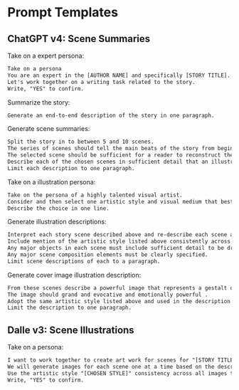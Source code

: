 # Prompt Templates



## ChatGPT v4: Scene Summaries

Take on a expert persona:

```default
Take on a persona
You are an expert in the [AUTHOR NAME] and specifically [STORY TITLE].
Let's work together on a writing task related to the story.
Write, "YES" to confirm.
```

Summarize the story:

```default
Generate an end-to-end description of the story in one paragraph.
```


Generate scene summaries:

```default
Split the story in to between 5 and 10 scenes.
The series of scenes should tell the main beats of the story from beginning to end.
The selected scene should be sufficient for a reader to reconstruct the backbone of the story.
Describe each of the chosen scenes in sufficient detail that an illustrator may use the description to recreate the scene visually.
Limit each description to one paragraph.
```

Take on a illustration persona:

```default
Take on the persona of a highly talented visual artist.
Consider and then select one artistic style and visual medium that best captures and evokes the mood of the story.
Describe the choice in one line.
```


Generate illustration descriptions:

```default
Interpret each story scene described above and re-describe each scene again in terms and detail required to create an  visual depiction of the scene.
Include mention of the artistic style listed above consistently across all scenes.
Any major objects in each scene must include sufficient detail to be drawn according to the chosen style.
Any major scene composition elements must be clearly specified.
Limit scene descriptions of each to a paragraph.
```

Generate cover image illustration description:

```default
From these scenes describe a powerful image that represents a gestalt of the story that maybe used as a cover image for the story itself.
The image should grand and evocative and emotionally powerful .
Adopt the same artistic style listed above and used in the description of each scene.
Limit the description to one paragraph.
```



## Dalle v3: Scene Illustrations

Take on a persona:

```default
I want to work together to create art work for scenes for "[STORY TITLE]" by "[STORY AUTHOR]".
We will generate images for each scene one at a time based on the descriptions I provide.
Use the artistic style "[CHOSEN STYLE]" consistency across all images that are generated.
Write, "YES" to confirm.

```